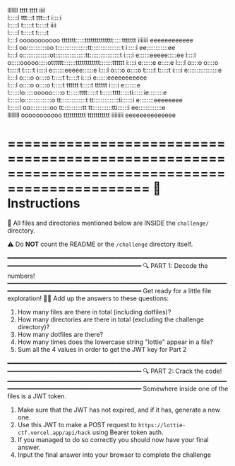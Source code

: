                                                                                                
                                                                                               
lllllll                           tttt               tttt            iiii                      
l:::::l                        ttt:::t            ttt:::t           i::::i                     
l:::::l                        t:::::t            t:::::t            iiii                      
l:::::l                        t:::::t            t:::::t                                      
 l::::l    ooooooooooo   ttttttt:::::tttttttttttttt:::::ttttttt    iiiiiii     eeeeeeeeeeee    
 l::::l  oo:::::::::::oo t:::::::::::::::::tt:::::::::::::::::t    i:::::i   ee::::::::::::ee  
 l::::l o:::::::::::::::ot:::::::::::::::::tt:::::::::::::::::t     i::::i  e::::::eeeee:::::ee
 l::::l o:::::ooooo:::::otttttt:::::::tttttttttttt:::::::tttttt     i::::i e::::::e     e:::::e
 l::::l o::::o     o::::o      t:::::t            t:::::t           i::::i e:::::::eeeee::::::e
 l::::l o::::o     o::::o      t:::::t            t:::::t           i::::i e:::::::::::::::::e 
 l::::l o::::o     o::::o      t:::::t            t:::::t           i::::i e::::::eeeeeeeeeee  
 l::::l o::::o     o::::o      t:::::t    tttttt  t:::::t    tttttt i::::i e:::::::e           
l::::::lo:::::ooooo:::::o      t::::::tttt:::::t  t::::::tttt:::::ti::::::ie::::::::e          
l::::::lo:::::::::::::::o      tt::::::::::::::t  tt::::::::::::::ti::::::i e::::::::eeeeeeee  
l::::::l oo:::::::::::oo         tt:::::::::::tt    tt:::::::::::tti::::::i  ee:::::::::::::e  
llllllll   ooooooooooo             ttttttttttt        ttttttttttt  iiiiiiii    eeeeeeeeeeeeee 


===============================================================================================
                                    📝 Instructions
===============================================================================================
📁 All files and directories mentioned below are INSIDE the `challenge/` directory.

⚠️ Do **NOT** count the README or the `/challenge` directory itself.

━━━━━━━━━━━━━━━━━━━━━━━━━━━━━━━━━━━━━━━━━━━━━━━━━━━━━━━━━━━━━━━━━━━━━━━━━━━━━━━━━━━━━━━━━━━━━━━
🔍 PART 1: Decode the numbers!
━━━━━━━━━━━━━━━━━━━━━━━━━━━━━━━━━━━━━━━━━━━━━━━━━━━━━━━━━━━━━━━━━━━━━━━━━━━━━━━━━━━━━━━━━━━━━━━
Get ready for a little file exploration! 🕵️‍♀️
Add up the answers to these questions: 
1. How many files are there in total (including dotfiles)? 
2. How many directories are there in total (excluding the challenge directory)?
3. How many dotfiles are there?
4. How many times does the lowercase string "lottie" appear in a file?
5. Sum all the 4 values in order to get the JWT key for Part 2


━━━━━━━━━━━━━━━━━━━━━━━━━━━━━━━━━━━━━━━━━━━━━━━━━━━━━━━━━━━━━━━━━━━━━━━━━━━━━━━━━━━━━━━━━━━━━━━
🔍 PART 2: Crack the code!
━━━━━━━━━━━━━━━━━━━━━━━━━━━━━━━━━━━━━━━━━━━━━━━━━━━━━━━━━━━━━━━━━━━━━━━━━━━━━━━━━━━━━━━━━━━━━━━
Somewhere inside one of the files is a JWT token. 

1. Make sure that the JWT has not expired, and if it has, generate a new one.
2. Use this JWT to make a POST request to `https://lottie-ctf.vercel.app/api/hack` using Bearer token auth.
3. If you managed to do so correctly you should now have your final answer.
4. Input the final answer into your browser to complete the challenge
   

